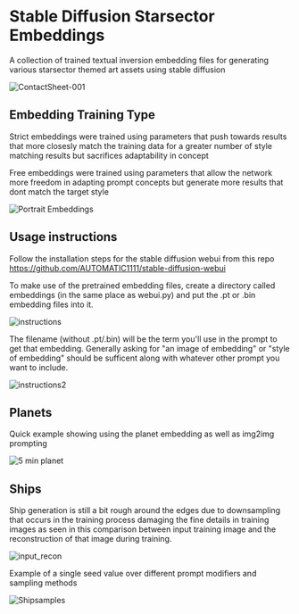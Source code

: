 # Stable Diffusion Starsector Embeddings

A collection of trained textual inversion embedding files for generating various starsector themed art assets using stable diffusion

![ContactSheet-001](https://user-images.githubusercontent.com/5420686/190090520-638abc45-3aa5-4666-af2f-c72f0e7079cc.png)


## Embedding Training Type

Strict embeddings were trained using parameters that push towards results that more closesly match the training data for a greater number of style matching results but sacrifices adaptability in concept

Free embeddings were trained using parameters that allow the network more freedom in adapting prompt concepts but generate more results that dont match the target style

![Portrait Embeddings](https://user-images.githubusercontent.com/5420686/190090991-0595f0d8-b99d-4cb6-bd9a-88fb2cadecca.png)

## Usage instructions

Follow the installation steps for the stable diffusion webui from this repo
https://github.com/AUTOMATIC1111/stable-diffusion-webui

To make use of the pretrained embedding files, create a directory called embeddings (in the same place as webui.py) and put the .pt or .bin embedding files into it. 

![instructions](https://user-images.githubusercontent.com/5420686/190095467-54ea9ed9-2489-4fff-acd2-26fe5420280d.png)

The filename (without .pt/.bin) will be the term you'll use in the prompt to get that embedding. Generally asking for "an image of embedding" or "style of embedding" should be sufficent along with whatever other prompt you want to include.

![instructions2](https://user-images.githubusercontent.com/5420686/190097213-2fc3f795-5542-4e68-9e8a-69163df9437a.png)

## Planets
Quick example showing using the planet embedding as well as img2img prompting

![5 min planet](https://user-images.githubusercontent.com/5420686/190098710-29707c1f-193a-4984-9520-40cccaef0639.png)

## Ships
Ship generation is still a bit rough around the edges due to downsampling that occurs in the training process damaging the fine details in training images as seen in this comparison between input training image and the reconstruction of that image during training.

![input_recon](https://user-images.githubusercontent.com/5420686/190098991-38964470-2042-4ec8-8141-49907c2ea912.png)

Example of a single seed value over different prompt modifiers and sampling methods

![Shipsamples](https://user-images.githubusercontent.com/5420686/190100040-893c750a-af1e-44f5-99ab-6a0a2dd18e4d.png)



